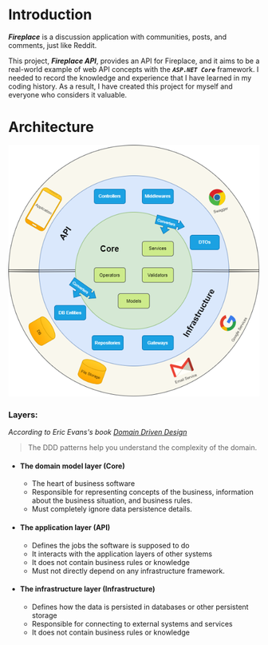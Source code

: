 
# Introduction

***Fireplace*** is a discussion application with communities, posts, and comments, just like Reddit.

This project, ***Fireplace API***, provides an API for Fireplace, and it aims to be a real-world example of web API concepts with the ***`ASP.NET Core`*** framework. I needed to record the knowledge and experience that I have learned in my coding history. As a result, I have created this project for myself and everyone who considers it valuable.


# Architecture

![The Architecture Image](./Static/Images/TheArchitecture.png)

### Layers:

*According to Eric Evans's book [Domain Driven Design](https://domainlanguage.com/ddd/)*

> The DDD patterns help you understand the complexity of the domain.

- #### The domain model layer (Core)

	 - The heart of business software 
	 - Responsible for representing concepts of the business, information about the business situation, and business rules. 
	 -  Must completely ignore data persistence details.

- #### The application layer (API)
	- Defines the jobs the software is supposed to do
	- It interacts with the application layers of other systems
	- It does not contain business rules or knowledge
	- Must not directly depend on any infrastructure framework.

- #### The infrastructure layer (Infrastructure)
	- Defines how the data is persisted in databases or other persistent storage
	- Responsible for connecting to external systems and services
	- It does not contain business rules or knowledge